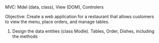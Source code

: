 MVC: Mdel (data, class), View (DOM), Controlers

Objective: Create a web application for a restaurant that allows customers to view the menu, place orders, and manage tables.

1) Design the data entities (class Modle). Tables, Order, Dishes, including the methods
